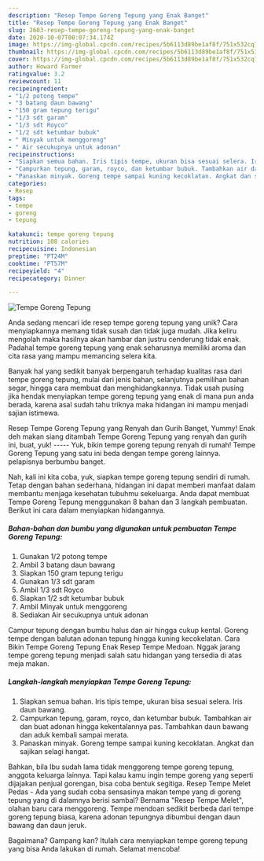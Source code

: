 ```yaml
---
description: "Resep Tempe Goreng Tepung yang Enak Banget"
title: "Resep Tempe Goreng Tepung yang Enak Banget"
slug: 2603-resep-tempe-goreng-tepung-yang-enak-banget
date: 2020-10-07T00:07:34.174Z
image: https://img-global.cpcdn.com/recipes/5b6113d89be1af8f/751x532cq70/tempe-goreng-tepung-foto-resep-utama.jpg
thumbnail: https://img-global.cpcdn.com/recipes/5b6113d89be1af8f/751x532cq70/tempe-goreng-tepung-foto-resep-utama.jpg
cover: https://img-global.cpcdn.com/recipes/5b6113d89be1af8f/751x532cq70/tempe-goreng-tepung-foto-resep-utama.jpg
author: Howard Farmer
ratingvalue: 3.2
reviewcount: 11
recipeingredient:
- "1/2 potong tempe"
- "3 batang daun bawang"
- "150 gram tepung terigu"
- "1/3 sdt garam"
- "1/3 sdt Royco"
- "1/2 sdt ketumbar bubuk"
- " Minyak untuk menggoreng"
- " Air secukupnya untuk adonan"
recipeinstructions:
- "Siapkan semua bahan. Iris tipis tempe, ukuran bisa sesuai selera. Iris daun bawang."
- "Campurkan tepung, garam, royco, dan ketumbar bubuk. Tambahkan air dan buat adonan hingga kekentalannya pas. Tambahkan daun bawang dan aduk kembali sampai merata."
- "Panaskan minyak. Goreng tempe sampai kuning kecoklatan. Angkat dan sajikan selagi hangat."
categories:
- Resep
tags:
- tempe
- goreng
- tepung

katakunci: tempe goreng tepung 
nutrition: 108 calories
recipecuisine: Indonesian
preptime: "PT24M"
cooktime: "PT57M"
recipeyield: "4"
recipecategory: Dinner

---
```



![Tempe Goreng Tepung](https://img-global.cpcdn.com/recipes/5b6113d89be1af8f/751x532cq70/tempe-goreng-tepung-foto-resep-utama.jpg)

Anda sedang mencari ide resep tempe goreng tepung yang unik? Cara menyiapkannya memang tidak susah dan tidak juga mudah. Jika keliru mengolah maka hasilnya akan hambar dan justru cenderung tidak enak. Padahal tempe goreng tepung yang enak seharusnya memiliki aroma dan cita rasa yang mampu memancing selera kita.

Banyak hal yang sedikit banyak berpengaruh terhadap kualitas rasa dari tempe goreng tepung, mulai dari jenis bahan, selanjutnya pemilihan bahan segar, hingga cara membuat dan menghidangkannya. Tidak usah pusing jika hendak menyiapkan tempe goreng tepung yang enak di mana pun anda berada, karena asal sudah tahu triknya maka hidangan ini mampu menjadi sajian istimewa.

Resep Tempe Goreng Tepung yang Renyah dan Gurih Banget, Yummy! Enak deh makan siang ditambah Tempe Goreng Tepung yang renyah dan gurih ini, buat, yuk! ----- Yuk, bikin tempe goreng tepung renyah di rumah! Tempe Goreng Tepung yang satu ini beda dengan tempe goreng lainnya. pelapisnya berbumbu banget.


Nah, kali ini kita coba, yuk, siapkan tempe goreng tepung sendiri di rumah. Tetap dengan bahan sederhana, hidangan ini dapat memberi manfaat dalam membantu menjaga kesehatan tubuhmu sekeluarga. Anda dapat membuat Tempe Goreng Tepung menggunakan 8 bahan dan 3 langkah pembuatan. Berikut ini cara dalam menyiapkan hidangannya.

<!--inarticleads1-->

##### Bahan-bahan dan bumbu yang digunakan untuk pembuatan Tempe Goreng Tepung:

1. Gunakan 1/2 potong tempe
1. Ambil 3 batang daun bawang
1. Siapkan 150 gram tepung terigu
1. Gunakan 1/3 sdt garam
1. Ambil 1/3 sdt Royco
1. Siapkan 1/2 sdt ketumbar bubuk
1. Ambil  Minyak untuk menggoreng
1. Sediakan  Air secukupnya untuk adonan


Campur tepung dengan bumbu halus dan air hingga cukup kental. Goreng tempe dengan balutan adonan tepung hingga kuning kecokelatan. Cara Bikin Tempe Goreng Tepung Enak Resep Tempe Medoan. Nggak jarang tempe goreng tepung menjadi salah satu hidangan yang tersedia di atas meja makan. 

<!--inarticleads2-->

##### Langkah-langkah menyiapkan Tempe Goreng Tepung:

1. Siapkan semua bahan. Iris tipis tempe, ukuran bisa sesuai selera. Iris daun bawang.
1. Campurkan tepung, garam, royco, dan ketumbar bubuk. Tambahkan air dan buat adonan hingga kekentalannya pas. Tambahkan daun bawang dan aduk kembali sampai merata.
1. Panaskan minyak. Goreng tempe sampai kuning kecoklatan. Angkat dan sajikan selagi hangat.


Bahkan, bila Ibu sudah lama tidak menggoreng tempe goreng tepung, anggota keluarga lainnya. Tapi kalau kamu ingin tempe goreng yang seperti dijajakan penjual gorengan, bisa coba bentuk segitiga. Resep Tempe Melet Pedas - Ada yang sudah coba sensasinya makan tempe yang di goreng tepung yang di dalamnya berisi sambal? Bernama &#34;Resep Tempe Melet&#34;, olahan baru cara menggoreng. Tempe mendoan sedikit berbeda dari tempe goreng tepung biasa, karena adonan tepungnya dibumbui dengan daun bawang dan daun jeruk. 

Bagaimana? Gampang kan? Itulah cara menyiapkan tempe goreng tepung yang bisa Anda lakukan di rumah. Selamat mencoba!
